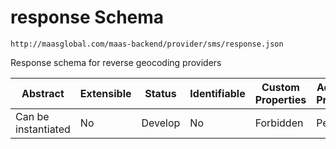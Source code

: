 # response Schema

```
http://maasglobal.com/maas-backend/provider/sms/response.json
```

Response schema for reverse geocoding providers

| Abstract            | Extensible | Status  | Identifiable | Custom Properties | Additional Properties | Defined In                                               |
| ------------------- | ---------- | ------- | ------------ | ----------------- | --------------------- | -------------------------------------------------------- |
| Can be instantiated | No         | Develop | No           | Forbidden         | Permitted             | [maas-backend/provider/sms/response.json](response.json) |

